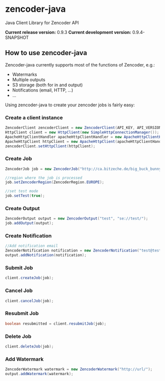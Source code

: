 zencoder-java
=============

Java Client Library for Zencoder API

**Current release version:** 0.9.3
**Current development version:** 0.9.4-SNAPSHOT

## How to use zencoder-java

Zencoder-java currently supports most of the functions of Zencoder, e.g.:
- Watermarks
- Multiple outputs
- S3 storage (both for in and output)
- Notifications (email, HTTP, ...)
- ...

Using zencoder-java to create your zencoder jobs is fairly easy:  
### Create a client instance
```java
ZencoderClient zencoderClient = new ZencoderClient(API_KEY, API_VERSION);
HttpClient client = new HttpClient(new SimpleHttpConnectionManager());
ApacheHttpClientHandler apacheHttpClientHandler = new ApacheHttpClientHandler(client, new DefaultApacheHttpClientConfig());
ApacheHttpClient httpClient = new ApacheHttpClient(apacheHttpClientHandler);
zencoderClient.setHttpClient(httpClient); 
```

### Create Job
```java
ZencoderJob job = new ZencoderJob("http://ca.bitzeche.de/big_buck_bunny_720p_h264.mov");

//region where the job is processed
job.setZencoderRegion(ZencoderRegion.EUROPE);

//set test mode
job.setTest(true);
```

### Create Output
```java
ZencoderOutput output = new ZencoderOutput("test", "se://test/");
job.addOutput(output);
```

### Create Notification
```java
//Add notification email
ZencoderNotification notification = new ZencoderNotification("test@test.de");
output.addNotification(notification);
```

### Submit Job
```java
client.createJob(job);
```

### Cancel Job
```java
client.cancelJob(job);
```

### Resubmit Job
```java
boolean resubmitted = client.resubmitJob(job);
```

### Delete Job
```java
client.deleteJob(job);
```


### Add Watermark
```java
ZencoderWatermark watermark = new ZencoderWatermark("http://url/");
output.addWatermark(watermark);
```